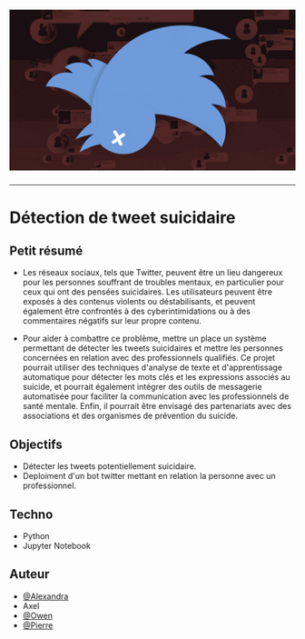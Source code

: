 <h1 align="center">
  <img src="./Assets/header.png" alt="FPS" />
</h1>

---

# Détection de tweet suicidaire

## Petit résumé

- Les réseaux sociaux, tels que Twitter, peuvent être un lieu dangereux pour les personnes souffrant de troubles mentaux, en particulier pour ceux qui ont des pensées suicidaires. Les utilisateurs peuvent être exposés à des contenus violents ou déstabilisants, et peuvent également être confrontés à des cyberintimidations ou à des commentaires négatifs sur leur propre contenu.

- Pour aider à combattre ce problème, mettre un place un système permettant de détecter les tweets suicidaires et mettre les personnes concernées en relation avec des professionnels qualifiés. Ce projet pourrait utiliser des techniques d'analyse de texte et d'apprentissage automatique pour détecter les mots clés et les expressions associés au suicide, et pourrait également intégrer des outils de messagerie automatisée pour faciliter la communication avec les professionnels de santé mentale. Enfin, il pourrait être envisagé des partenariats avec des associations et des organismes de prévention du suicide.

## Objectifs

- Détecter les tweets potentiellement suicidaire.
- Deploiment d'un bot twitter mettant en relation la personne avec un professionnel.

## Techno

- Python
- Jupyter Notebook

## Auteur

- [@Alexandra](https://github.com/AlexandraChuvatin)
- Axel
- [@Owen](https://github.com/owen974)
- [@Pierre](https://github.com/Pierre-Portfolio)